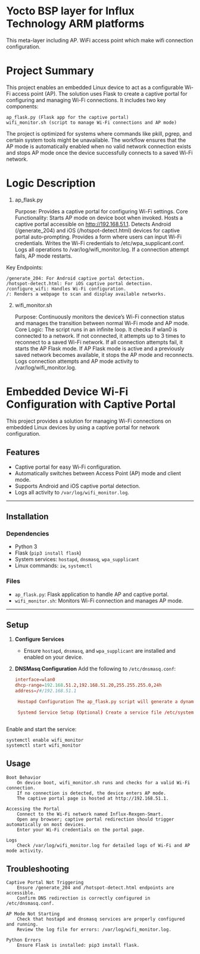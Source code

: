 Yocto BSP layer for Influx Technology ARM platforms
==================================================

This meta-layer including AP. WiFi access point which make wifi connection configuration. 

# Project Summary

This project enables an embedded Linux device to act as a configurable Wi-Fi access point (AP). The solution uses Flask to create a captive portal for configuring and managing Wi-Fi connections. It includes two key components:

    ap_flask.py (Flask app for the captive portal)
    wifi_monitor.sh (script to manage Wi-Fi connections and AP mode)

The project is optimized for systems where commands like pkill, pgrep, and certain system tools might be unavailable. The workflow ensures that the AP mode is automatically enabled when no valid network connection exists and stops AP mode once the device successfully connects to a saved Wi-Fi network.

# Logic Description
1. ap_flask.py

    Purpose:
    Provides a captive portal for configuring Wi-Fi settings.
    Core Functionality:
        Starts AP mode on device boot when invoked.
        Hosts a captive portal accessible on http://192.168.51.1.
        Detects Android (/generate_204) and iOS (/hotspot-detect.html) devices for captive portal auto-prompting.
        Provides a form where users can input Wi-Fi credentials.
        Writes the Wi-Fi credentials to /etc/wpa_supplicant.conf.
        Logs all operations to /var/log/wifi_monitor.log.
        If a connection attempt fails, AP mode restarts.

Key Endpoints:

    /generate_204: For Android captive portal detection.
    /hotspot-detect.html: For iOS captive portal detection.
    /configure_wifi: Handles Wi-Fi configuration.
    /: Renders a webpage to scan and display available networks.

2. wifi_monitor.sh

    Purpose:
    Continuously monitors the device’s Wi-Fi connection status and manages the transition between normal Wi-Fi mode and AP mode.
    Core Logic:
        The script runs in an infinite loop.
        It checks if wlan0 is connected to a network.
        If not connected, it attempts up to 3 times to reconnect to a saved Wi-Fi network.
        If all connection attempts fail, it starts the AP Flask mode.
        If AP Flask mode is active and a previously saved network becomes available, it stops the AP mode and reconnects.
        Logs connection attempts and AP mode activity to /var/log/wifi_monitor.log.


# Embedded Device Wi-Fi Configuration with Captive Portal

This project provides a solution for managing Wi-Fi connections on embedded Linux devices by using a captive portal for network configuration.

## **Features**
- Captive portal for easy Wi-Fi configuration.
- Automatically switches between Access Point (AP) mode and client mode.
- Supports Android and iOS captive portal detection.
- Logs all activity to `/var/log/wifi_monitor.log`.

---

## **Installation**

### **Dependencies**
- Python 3
- Flask (`pip3 install flask`)
- System services: `hostapd`, `dnsmasq`, `wpa_supplicant`
- Linux commands: `iw`, `systemctl`

### **Files**
- `ap_flask.py`: Flask application to handle AP and captive portal.
- `wifi_monitor.sh`: Monitors Wi-Fi connection and manages AP mode.

---

## **Setup**

1. **Configure Services**
   - Ensure `hostapd`, `dnsmasq`, and `wpa_supplicant` are installed and enabled on your device.

2. **DNSMasq Configuration**
   Add the following to `/etc/dnsmasq.conf`:
   ```conf
   interface=wlan0
   dhcp-range=192.168.51.2,192.168.51.20,255.255.255.0,24h
   address=/#/192.168.51.1

    Hostapd Configuration The ap_flask.py script will generate a dynamic /etc/hostapd.conf.

    Systemd Service Setup (Optional) Create a service file /etc/systemd/system/wifi_monitor.service:



Enable and start the service:

    systemctl enable wifi_monitor
    systemctl start wifi_monitor

## Usage

    Boot Behavior
        On device boot, wifi_monitor.sh runs and checks for a valid Wi-Fi connection.
        If no connection is detected, the device enters AP mode.
        The captive portal page is hosted at http://192.168.51.1.

    Accessing the Portal
        Connect to the Wi-Fi network named Influx-Rexgen-Smart.
        Open any browser; captive portal redirection should trigger automatically on most devices.
        Enter your Wi-Fi credentials on the portal page.

    Logs
        Check /var/log/wifi_monitor.log for detailed logs of Wi-Fi and AP mode activity.

## Troubleshooting

    Captive Portal Not Triggering
        Ensure /generate_204 and /hotspot-detect.html endpoints are accessible.
        Confirm DNS redirection is correctly configured in /etc/dnsmasq.conf.

    AP Mode Not Starting
        Check that hostapd and dnsmasq services are properly configured and running.
        Review the log file for errors: /var/log/wifi_monitor.log.

    Python Errors
        Ensure Flask is installed: pip3 install flask.
